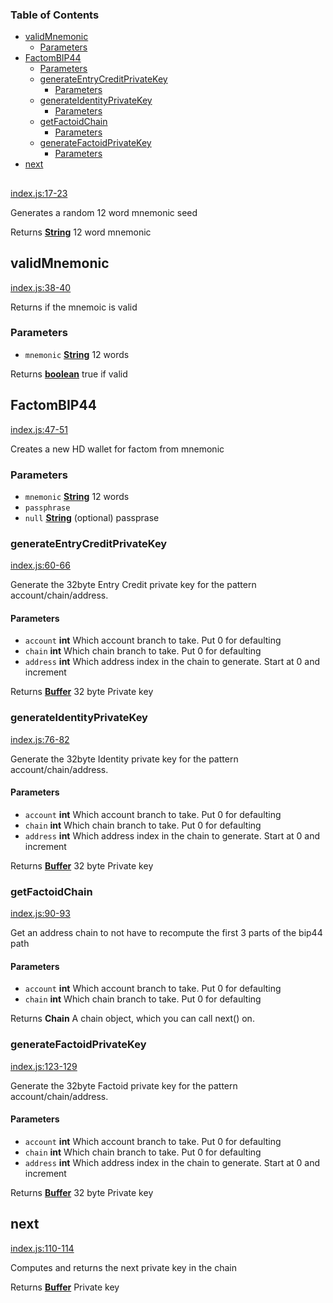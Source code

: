 <!-- Generated by documentation.js. Update this documentation by updating the source code. -->

### Table of Contents

-   [validMnemonic](#validmnemonic)
    -   [Parameters](#parameters)
-   [FactomBIP44](#factombip44)
    -   [Parameters](#parameters-1)
    -   [generateEntryCreditPrivateKey](#generateentrycreditprivatekey)
        -   [Parameters](#parameters-2)
    -   [generateIdentityPrivateKey](#generateidentityprivatekey)
        -   [Parameters](#parameters-3)
    -   [getFactoidChain](#getfactoidchain)
        -   [Parameters](#parameters-4)
    -   [generateFactoidPrivateKey](#generatefactoidprivatekey)
        -   [Parameters](#parameters-5)
-   [next](#next)

## 

[index.js:17-23](https://git@github.com/:MyFactomWallet/factombip44/blob/417d1f68cc86a1f4604ac34cf5766f7074906e34/index.js#L17-L23 "Source code on GitHub")

Generates a random 12 word mnemonic seed

Returns **[String](https://developer.mozilla.org/docs/Web/JavaScript/Reference/Global_Objects/String)** 12 word mnemonic

## validMnemonic

[index.js:38-40](https://git@github.com/:MyFactomWallet/factombip44/blob/417d1f68cc86a1f4604ac34cf5766f7074906e34/index.js#L38-L40 "Source code on GitHub")

Returns if the mnemoic is valid

### Parameters

-   `mnemonic` **[String](https://developer.mozilla.org/docs/Web/JavaScript/Reference/Global_Objects/String)** 12 words

Returns **[boolean](https://developer.mozilla.org/docs/Web/JavaScript/Reference/Global_Objects/Boolean)** true if valid

## FactomBIP44

[index.js:47-51](https://git@github.com/:MyFactomWallet/factombip44/blob/417d1f68cc86a1f4604ac34cf5766f7074906e34/index.js#L47-L51 "Source code on GitHub")

Creates a new HD wallet for factom from mnemonic

### Parameters

-   `mnemonic` **[String](https://developer.mozilla.org/docs/Web/JavaScript/Reference/Global_Objects/String)** 12 words
-   `passphrase`  
-   `null` **[String](https://developer.mozilla.org/docs/Web/JavaScript/Reference/Global_Objects/String)** (optional) passprase

### generateEntryCreditPrivateKey

[index.js:60-66](https://git@github.com/:MyFactomWallet/factombip44/blob/417d1f68cc86a1f4604ac34cf5766f7074906e34/index.js#L60-L66 "Source code on GitHub")

Generate the 32byte Entry Credit private key for the pattern account/chain/address.

#### Parameters

-   `account` **int** Which account branch to take. Put 0 for defaulting
-   `chain` **int** Which chain branch to take. Put 0 for defaulting
-   `address` **int** Which address index in the chain to generate. Start at 0 and increment

Returns **[Buffer](https://nodejs.org/api/buffer.html)** 32 byte Private key

### generateIdentityPrivateKey

[index.js:76-82](https://git@github.com/:MyFactomWallet/factombip44/blob/417d1f68cc86a1f4604ac34cf5766f7074906e34/index.js#L76-L82 "Source code on GitHub")

Generate the 32byte Identity private key for the pattern account/chain/address.

#### Parameters

-   `account` **int** Which account branch to take. Put 0 for defaulting
-   `chain` **int** Which chain branch to take. Put 0 for defaulting
-   `address` **int** Which address index in the chain to generate. Start at 0 and increment

Returns **[Buffer](https://nodejs.org/api/buffer.html)** 32 byte Private key

### getFactoidChain

[index.js:90-93](https://git@github.com/:MyFactomWallet/factombip44/blob/417d1f68cc86a1f4604ac34cf5766f7074906e34/index.js#L90-L93 "Source code on GitHub")

Get an address chain to not have to recompute the first 3 parts of the bip44 path

#### Parameters

-   `account` **int** Which account branch to take. Put 0 for defaulting
-   `chain` **int** Which chain branch to take. Put 0 for defaulting

Returns **Chain** A chain object, which you can call next() on.

### generateFactoidPrivateKey

[index.js:123-129](https://git@github.com/:MyFactomWallet/factombip44/blob/417d1f68cc86a1f4604ac34cf5766f7074906e34/index.js#L123-L129 "Source code on GitHub")

Generate the 32byte Factoid private key for the pattern account/chain/address.

#### Parameters

-   `account` **int** Which account branch to take. Put 0 for defaulting
-   `chain` **int** Which chain branch to take. Put 0 for defaulting
-   `address` **int** Which address index in the chain to generate. Start at 0 and increment

Returns **[Buffer](https://nodejs.org/api/buffer.html)** 32 byte Private key

## next

[index.js:110-114](https://git@github.com/:MyFactomWallet/factombip44/blob/417d1f68cc86a1f4604ac34cf5766f7074906e34/index.js#L110-L114 "Source code on GitHub")

Computes and returns the next private key in the chain

Returns **[Buffer](https://nodejs.org/api/buffer.html)** Private key
